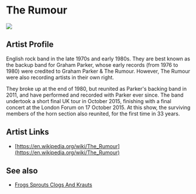# The Rumour

![](../../asssets/artists/The_Rumour.png)

## Artist Profile

English rock band in the late 1970s and early 1980s. They are best known as the backup band for Graham Parker, whose early records (from 1976 to 1980) were credited to Graham Parker & The Rumour. However, The Rumour were also recording artists in their own right.

They broke up at the end of 1980, but reunited as Parker's backing band in 2011, and have performed and recorded with Parker ever since. The band undertook a short final UK tour in October 2015, finishing with a final concert at the London Forum on 17 October 2015. At this show, the surviving members of the horn section also reunited, for the first time in 33 years.

## Artist Links

- [https://en.wikipedia.org/wiki/The_Rumour](https://en.wikipedia.org/wiki/The_Rumour)


## See also

- [Frogs Sprouts Clogs And Krauts](The_Rumour-Frogs_Sprouts_Clogs_And_Krauts.md)
